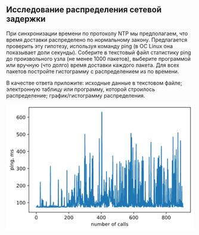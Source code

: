 ## Исследование распределения сетевой задержки

При синхронизации времени по протоколу NTP мы предполагаем, что время доставки распределено по нормальному закону. Предлагается проверить эту гипотезу, используя команду ping (в ОС Linux она показывает доли секунды). Соберите в текстовый файл статистику ping до произвольного узла (не менее 1000 пакетов), выберите программой или вручную (что долго) время доставки каждого пакета. Для всех пакетов постройте гистограмму с распределением из по времени.

В качестве ответа приложите: исходные данные в текстовом файле; электронную таблицу или программу, которой строилось распределение; график/гистограмму распределения.

![graph](/final_graph.png "graph")
